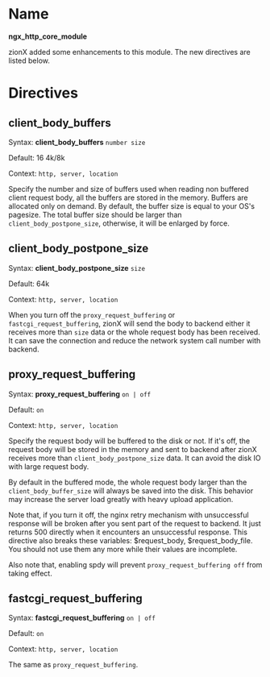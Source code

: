 # Name #

**ngx\_http\_core\_module**

zionX added some enhancements to this module. The new directives are listed below.


# Directives #

## client\_body\_buffers ##

Syntax: **client\_body\_buffers** `number size`

Default: 16 4k/8k

Context: `http, server, location`
                                 
Specify the number and size of buffers used when reading non buffered client request body, all the buffers are stored in the memory. Buffers are allocated only on demand. By default, the buffer size is equal to your OS's pagesize. The total buffer size should be larger than `client_body_postpone_size`, otherwise, it will be enlarged by force.

## client\_body\_postpone\_size ##

Syntax: **client\_body\_postpone\_size** `size`

Default: 64k

Context: `http, server, location`

When you turn off the `proxy_request_buffering` or `fastcgi_request_buffering`, zionX will send the body to backend either it receives more than `size` data or the whole request body has been received. It can save the connection and reduce the network system call number with backend. 
                                 
## proxy\_request\_buffering ##

Syntax: **proxy\_request\_buffering** `on | off`

Default: `on`

Context: `http, server, location`

Specify the request body will be buffered to the disk or not. If it's off, the request body will be stored in the memory and sent to backend after zionX receives more than `client_body_postpone_size` data. It can avoid the disk IO with large request body.

By default in the buffered mode, the whole request body larger than the `client_body_buffer_size` will always be saved into the disk. This behavior may increase the server load greatly with heavy upload application.

Note that, if you turn it off, the nginx retry mechanism with unsuccessful response will be broken after you sent part of the request to backend. It just returns 500 directly when it encounters an unsuccessful response. This directive also breaks these variables: $request_body, $request_body_file. You should not use them any more while their values are incomplete.

Also note that, enabling spdy will prevent `proxy_request_buffering off` from taking effect.

## fastcgi\_request\_buffering ##

Syntax: **fastcgi\_request\_buffering** `on | off`

Default: `on`

Context: `http, server, location`

The same as `proxy_request_buffering`.

